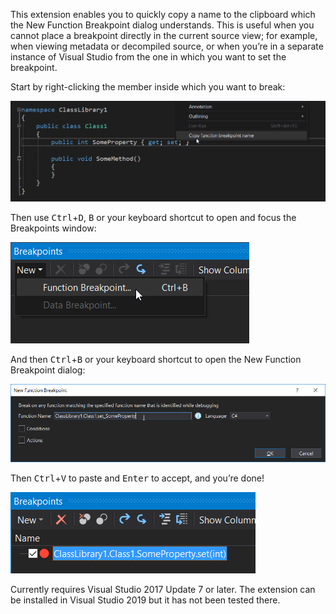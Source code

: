 This extension enables you to quickly copy a name to the clipboard which the New Function Breakpoint dialog understands.
This is useful when you cannot place a breakpoint directly in the current source view; for example, when viewing metadata or decompiled source, or when you’re in a separate instance of Visual Studio from the one in which you want to set the breakpoint.

Start by right-clicking the member inside which you want to break:

![Context menu screenshot](context-menu.png)

Then use <kbd>Ctrl</kbd>+<kbd>D</kbd>, <kbd>B</kbd> or your keyboard shortcut to open and focus the Breakpoints window:

![New function breakpoint menu](new-function-breakpoint-menu.png)

And then <kbd>Ctrl</kbd>+<kbd>B</kbd> or your keyboard shortcut to open the New Function Breakpoint dialog:

![New function breakpoint dialog](new-function-breakpoint-dialog.png)

Then <kbd>Ctrl</kbd>+<kbd>V</kbd> to paste and <kbd>Enter</kbd> to accept, and you’re done!

![Created breakpoint](created-breakpoint.png)

Currently requires Visual Studio 2017 Update 7 or later. The extension can be installed in Visual Studio 2019 but it has not been tested there.
